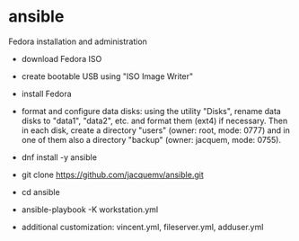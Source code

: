 # ansible
Fedora installation and administration

- download Fedora ISO

- create bootable USB using "ISO Image Writer"

- install Fedora

- format and configure data disks: using the utility "Disks", rename data disks to "data1", "data2", etc. and format them (ext4) if necessary. 
Then in each disk, create a directory "users" (owner: root, mode: 0777) and in one of them also a directory "backup" (owner: jacquem, mode: 0755).

- dnf install -y ansible

- git clone https://github.com/jacquemv/ansible.git

- cd ansible

- ansible-playbook -K workstation.yml

- additional customization: vincent.yml, fileserver.yml, adduser.yml

